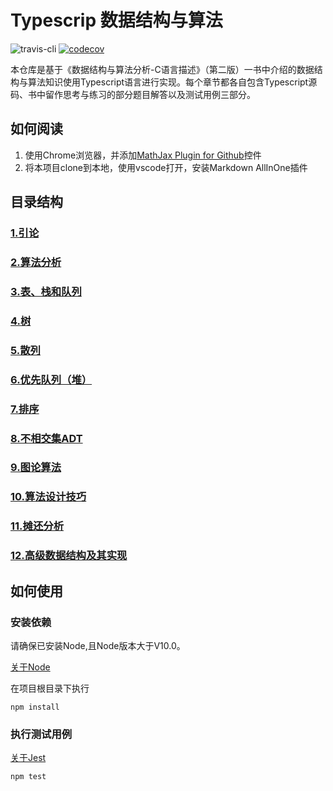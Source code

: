 # Typescrip 数据结构与算法
![travis-cli](https://travis-ci.com/qindagang/data-structures-and-algorithm-analysis-in-typescript.svg?branch=master)
[![codecov](https://codecov.io/gh/qindagang/data-structures-and-algorithm-analysis-in-typescript/branch/master/graph/badge.svg?token=B05PLKNLJP)](undefined)

本仓库是基于《数据结构与算法分析-C语言描述》（第二版）一书中介绍的数据结构与算法知识使用Typescript语言进行实现。每个章节都各自包含Typescript源码、书中留作思考与练习的部分题目解答以及测试用例三部分。

## 如何阅读
1. 使用Chrome浏览器，并添加[MathJax Plugin for Github](https://chrome.google.com/webstore/detail/mathjax-plugin-for-github/ioemnmodlmafdkllaclgeombjnmnbima)控件
2. 将本项目clone到本地，使用vscode打开，安装Markdown AllInOne插件



## 目录结构

### [1.引论](https://github.com/qindagang/data-structures-and-algorithm-analysis-in-typescript/tree/master/Chapters/Chapter1-Introduction)
### [2.算法分析](https://github.com/qindagang/data-structures-and-algorithm-analysis-in-typescript/tree/master/Chapters/Chapter2-AlgorithmAnalysis)
### [3.表、栈和队列]()
### [4.树]()
### [5.散列]()
### [6.优先队列（堆）]()
### [7.排序]()
### [8.不相交集ADT]()
### [9.图论算法]()
### [10.算法设计技巧]()
### [11.摊还分析]()
### [12.高级数据结构及其实现]()


## 如何使用

### 安装依赖

请确保已安装Node,且Node版本大于V10.0。

[关于Node](https://nodejs.org/zh-cn/)


在项目根目录下执行

```
npm install
```

### 执行测试用例

[关于Jest](https://jestjs.io/)

```
npm test
```
